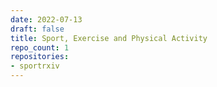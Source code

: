 ```yaml
---
date: 2022-07-13
draft: false
title: Sport, Exercise and Physical Activity
repo_count: 1
repositories:
- sportrxiv
---
```



